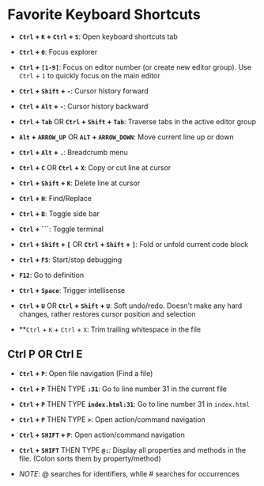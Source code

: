 # Favorite Keyboard Shortcuts

- **`Ctrl` + `K` + `Ctrl` + `S`**: Open keyboard shortcuts tab

- **`Ctrl` + `0`**: Focus explorer

- **`Ctrl` + `[1-9]`**: Focus on editor number (or create new editor group). Use `Ctrl` + `1` to quickly focus on the main editor

- **`Ctrl` + `Shift` + `-`**: Cursor history forward

- **`Ctrl` + `Alt` + `-`**: Cursor history backward

- **`Ctrl` + `Tab`** OR **`Ctrl` + `Shift` + `Tab`**: Traverse tabs in the active editor group

- **`Alt` + `ARROW_UP`** OR **`ALT` + `ARROW_DOWN`**: Move current line up or down

- **`Ctrl` + `Alt` + `.`**: Breadcrumb menu

- **`Ctrl` + `C`** OR **`Ctrl` + `X`**: Copy or cut line at  cursor

- **`Ctrl` + `Shift` + `K`**: Delete line at cursor

- **`Ctrl` + `H`**: Find/Replace

- **`Ctrl` + `B`**: Toggle side bar

- **`Ctrl` + `\``**: Toggle terminal

- **`Ctrl` + `Shift` + `[`** OR **`Ctrl` + `Shift` + `]`**: Fold or unfold current code block

- **`Ctrl` + `F5`**: Start/stop debugging

- **`F12`**: Go to definition

- **`Ctrl` + `Space`**: Trigger intellisense

- **`Ctrl` + `U`** OR **`Ctrl` + `Shift` + `U`**: Soft undo/redo. Doesn't make any hard changes, rather restores cursor position and selection

- **`Ctrl` + `K` + `Ctrl` + `X`: Trim trailing whitespace in the file

## Ctrl P OR Ctrl E

- **`Ctrl` + `P`**: Open file navigation (Find a file)

- **`Ctrl` + `P`** THEN TYPE **`:31`**: Go to line number 31 in the current file

- **`Ctrl` + `P`** THEN  TYPE **`index.html:31`**: Go to line number 31 in `index.html`

- **`Ctrl` + `P`** THEN TYPE **`>`**: Open action/command navigation

- **`Ctrl` + `SHIFT` + `P`**: Open action/command navigation

- **`Ctrl` + `SHIFT`** THEN TYPE **`@:`**: Display all properties and methods in the file. (Colon sorts them by property/method)

- *NOTE*: @ searches for identifiers, while # searches for occurrences
